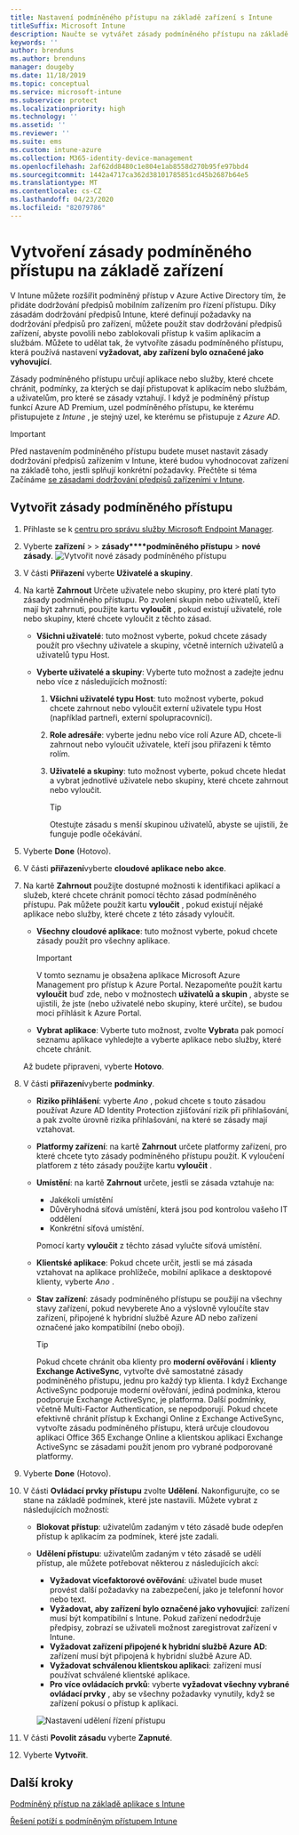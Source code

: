 ```yaml
---
title: Nastavení podmíněného přístupu na základě zařízení s Intune
titleSuffix: Microsoft Intune
description: Naučte se vytvářet zásady podmíněného přístupu na základě zařízení, které jsou založené na Microsoft Intune dodržování předpisů zařízením a správu mobilních aplikací.
keywords: ''
author: brenduns
ms.author: brenduns
manager: dougeby
ms.date: 11/18/2019
ms.topic: conceptual
ms.service: microsoft-intune
ms.subservice: protect
ms.localizationpriority: high
ms.technology: ''
ms.assetid: ''
ms.reviewer: ''
ms.suite: ems
ms.custom: intune-azure
ms.collection: M365-identity-device-management
ms.openlocfilehash: 2af62dd8480c1e804e1ab8558d270b95fe97bbd4
ms.sourcegitcommit: 1442a4717ca362d38101785851cd45b2687b64e5
ms.translationtype: MT
ms.contentlocale: cs-CZ
ms.lasthandoff: 04/23/2020
ms.locfileid: "82079786"
---
```

# <a name="create-a-device-based-conditional-access-policy"></a>Vytvoření zásady podmíněného přístupu na základě zařízení

V Intune můžete rozšířit podmíněný přístup v Azure Active Directory tím, že přidáte dodržování předpisů mobilním zařízením pro řízení přístupu. Díky zásadám dodržování předpisů Intune, které definují požadavky na dodržování předpisů pro zařízení, můžete použít stav dodržování předpisů zařízení, abyste povolili nebo zablokovali přístup k vašim aplikacím a službám. Můžete to udělat tak, že vytvoříte zásadu podmíněného přístupu, která používá nastavení **vyžadovat, aby zařízení bylo označené jako vyhovující**.

Zásady podmíněného přístupu určují aplikace nebo služby, které chcete chránit, podmínky, za kterých se dají přistupovat k aplikacím nebo službám, a uživatelům, pro které se zásady vztahují. I když je podmíněný přístup funkcí Azure AD Premium, uzel podmíněného přístupu, ke kterému přistupujete z *Intune* , je stejný uzel, ke kterému se přistupuje z *Azure AD*.

> [!IMPORTANT]
> Před nastavením podmíněného přístupu budete muset nastavit zásady dodržování předpisů zařízením v Intune, které budou vyhodnocovat zařízení na základě toho, jestli splňují konkrétní požadavky. Přečtěte si téma Začínáme [se zásadami dodržování předpisů zařízeními v Intune](device-compliance-get-started.md).

## <a name="create-conditional-access-policy"></a>Vytvořit zásady podmíněného přístupu

1. Přihlaste se k [centru pro správu služby Microsoft Endpoint Manager](https://go.microsoft.com/fwlink/?linkid=2109431).

2. Vyberte **zařízení** >  > **zásady****podmíněného přístupu** > **nové zásady**.
  ![Vytvořit nové zásady podmíněného přístupu](./media/create-conditional-access-intune/create-ca.png)

3. V části **Přiřazení** vyberte **Uživatelé a skupiny**.

4. Na kartě **Zahrnout** Určete uživatele nebo skupiny, pro které platí tyto zásady podmíněného přístupu. Po zvolení skupin nebo uživatelů, kteří mají být zahrnuti, použijte kartu **vyloučit** , pokud existují uživatelé, role nebo skupiny, které chcete vyloučit z těchto zásad.

   - **Všichni uživatelé**: tuto možnost vyberte, pokud chcete zásady použít pro všechny uživatele a skupiny, včetně interních uživatelů a uživatelů typu Host.

   - **Vyberte uživatelé a skupiny**: Vyberte tuto možnost a zadejte jednu nebo více z následujících možností:
  
     1. **Všichni uživatelé typu Host**: tuto možnost vyberte, pokud chcete zahrnout nebo vyloučit externí uživatele typu Host (například partneři, externí spolupracovníci).

     2. **Role adresáře**: vyberte jednu nebo více rolí Azure AD, chcete-li zahrnout nebo vyloučit uživatele, kteří jsou přiřazeni k těmto rolím.

     3. **Uživatelé a skupiny**: tuto možnost vyberte, pokud chcete hledat a vybrat jednotlivé uživatele nebo skupiny, které chcete zahrnout nebo vyloučit.

        > [!TIP]
        > Otestujte zásadu s menší skupinou uživatelů, abyste se ujistili, že funguje podle očekávání.

5. Vyberte **Done** (Hotovo).

6. V části **přiřazení**vyberte **cloudové aplikace nebo akce**.

7. Na kartě **Zahrnout** použijte dostupné možnosti k identifikaci aplikací a služeb, které chcete chránit pomocí těchto zásad podmíněného přístupu. Pak můžete použít kartu **vyloučit** , pokud existují nějaké aplikace nebo služby, které chcete z této zásady vyloučit.

   - **Všechny cloudové aplikace**: tuto možnost vyberte, pokud chcete zásady použít pro všechny aplikace.
     > [!IMPORTANT]
     > V tomto seznamu je obsažena aplikace Microsoft Azure Management pro přístup k Azure Portal. Nezapomeňte použít kartu **vyloučit** buď zde, nebo v možnostech **uživatelů a skupin** , abyste se ujistili, že jste (nebo uživatelé nebo skupiny, které určíte), se budou moci přihlásit k Azure Portal. 

   - **Vybrat aplikace**: Vyberte tuto možnost, zvolte **Vybrat**a pak pomocí seznamu aplikace vyhledejte a vyberte aplikace nebo služby, které chcete chránit.

   Až budete připraveni, vyberte **Hotovo**.

8. V části **přiřazení**vyberte **podmínky**.

   - **Riziko přihlášení**: vyberte *Ano* , pokud chcete s touto zásadou používat Azure AD Identity Protection zjišťování rizik při přihlašování, a pak zvolte úrovně rizika přihlašování, na které se zásady mají vztahovat.

   - **Platformy zařízení**: na kartě **Zahrnout** určete platformy zařízení, pro které chcete tyto zásady podmíněného přístupu použít. K vyloučení platforem z této zásady použijte kartu **vyloučit** .

   - **Umístění**: na kartě **Zahrnout** určete, jestli se zásada vztahuje na:
     - Jakékoli umístění
     - Důvěryhodná síťová umístění, která jsou pod kontrolou vašeho IT oddělení
     - Konkrétní síťová umístění.

     Pomocí karty **vyloučit** z těchto zásad vylučte síťová umístění.

   - **Klientské aplikace**: Pokud chcete určit, jestli se má zásada vztahovat na aplikace prohlížeče, mobilní aplikace a desktopové klienty, vyberte *Ano* .

   - **Stav zařízení**: zásady podmíněného přístupu se použijí na všechny stavy zařízení, pokud nevyberete Ano a výslovně vyloučíte stav zařízení, připojené k hybridní službě Azure AD nebo zařízení označené jako kompatibilní (nebo obojí).

     > [!TIP]
     > Pokud chcete chránit oba klienty pro **moderní ověřování** i **klienty Exchange ActiveSync**, vytvořte dvě samostatné zásady podmíněného přístupu, jednu pro každý typ klienta. I když Exchange ActiveSync podporuje moderní ověřování, jediná podmínka, kterou podporuje Exchange ActiveSync, je platforma. Další podmínky, včetně Multi-Factor Authentication, se nepodporují. Pokud chcete efektivně chránit přístup k Exchangi Online z Exchange ActiveSync, vytvořte zásadu podmíněného přístupu, která určuje cloudovou aplikaci Office 365 Exchange Online a klientskou aplikaci Exchange ActiveSync se zásadami použít jenom pro vybrané podporované platformy.

9. Vyberte **Done** (Hotovo).

10. V části **Ovládací prvky přístupu** zvolte **Udělení**. Nakonfigurujte, co se stane na základě podmínek, které jste nastavili.  Můžete vybrat z následujících možností:

    - **Blokovat přístup**: uživatelům zadaným v této zásadě bude odepřen přístup k aplikacím za podmínek, které jste zadali.
    - **Udělení přístupu**: uživatelům zadaným v této zásadě se udělí přístup, ale můžete potřebovat některou z následujících akcí:
      - **Vyžadovat vícefaktorové ověřování**: uživatel bude muset provést další požadavky na zabezpečení, jako je telefonní hovor nebo text.
      - **Vyžadovat, aby zařízení bylo označené jako vyhovující**: zařízení musí být kompatibilní s Intune. Pokud zařízení nedodržuje předpisy, zobrazí se uživateli možnost zaregistrovat zařízení v Intune.
      - **Vyžadovat zařízení připojené k hybridní službě Azure AD**: zařízení musí být připojená k hybridní službě Azure AD.
      - **Vyžadovat schválenou klientskou aplikaci**: zařízení musí používat schválené klientské aplikace. 
      - **Pro více ovládacích prvků**: vyberte **vyžadovat všechny vybrané ovládací prvky** , aby se všechny požadavky vynutily, když se zařízení pokusí o přístup k aplikaci.

      ![Nastavení udělení řízení přístupu](./media/create-conditional-access-intune/create-ca-grant-access-settings.png)

11. V části **Povolit zásadu** vyberte **Zapnuté**.

12. Vyberte **Vytvořit**.

## <a name="next-steps"></a>Další kroky

[Podmíněný přístup na základě aplikace s Intune](app-based-conditional-access-intune.md)

[Řešení potíží s podmíněným přístupem Intune](https://support.microsoft.com/help/4456106)
